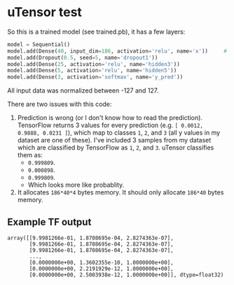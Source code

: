 # uTensor test

So this is a trained model (see trained.pb), it has a few layers:

```py
model = Sequential()
model.add(Dense(40, input_dim=186, activation='relu', name='x'))     # take X features number from create-testset.js here!
model.add(Dropout(0.5, seed=5, name='dropout1'))
model.add(Dense(25, activation='relu', name='hidden3'))
model.add(Dense(5, activation='relu', name='hidden5'))
model.add(Dense(3, activation='softmax', name='y_pred'))
```

All input data was normalized between -127 and 127.

There are two issues with this code:

1. Prediction is wrong (or I don't know how to read the prediction). TensorFlow returns 3 values for every prediction (e.g. `[ 0.0012, 0.9888, 0.0231 ]`), which map to classes `1`, `2`, and `3` (all y values in my dataset are one of these). I've included 3 samples from my dataset which are classified by TensorFlow as `1`, `2`, and `3`. uTensor classifies them as:
    * `0.999809`.
    * `0.000898`.
    * `0.999809`.
    * Which looks more like probablity.
2. It allocates `186*40*4` bytes memory. It should only allocate `186*40` bytes memory.

## Example TF output

```
array([[9.9981266e-01, 1.8708695e-04, 2.8274363e-07],
       [9.9981266e-01, 1.8708695e-04, 2.8274363e-07],
       [9.9981266e-01, 1.8708695e-04, 2.8274363e-07],
       ...,
       [0.0000000e+00, 1.3602355e-10, 1.0000000e+00],
       [0.0000000e+00, 2.2191929e-12, 1.0000000e+00],
       [0.0000000e+00, 2.5003938e-12, 1.0000000e+00]], dtype=float32)
```